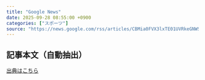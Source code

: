 ```yaml
---
title: "Google News"
date: 2025-09-28 08:55:00 +0900
categories: ["スポーツ"]
source: "https://news.google.com/rss/articles/CBMia0FVX3lxTE01UVRkeGNWSkJid1doRk9SSEs5d2tFUHZFckVXUzdtbi13dXRTcl9uVjNSNEVwOFJLMUNTWGJDQVpwZk1NTEpwbC1wWlFhZE1vcElCZWY0c3o3TUVIaExQTmliTlRXa29UaHE4?oc=5"
---
```


## 記事本文（自動抽出）
<body class="y0K44d EA71Tc" id="readabilityBody"></body>

[出典はこちら](https://news.google.com/rss/articles/CBMia0FVX3lxTE01UVRkeGNWSkJid1doRk9SSEs5d2tFUHZFckVXUzdtbi13dXRTcl9uVjNSNEVwOFJLMUNTWGJDQVpwZk1NTEpwbC1wWlFhZE1vcElCZWY0c3o3TUVIaExQTmliTlRXa29UaHE4?oc=5)
